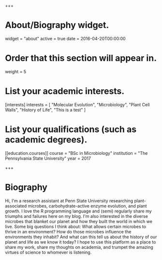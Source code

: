 +++
# About/Biography widget.
widget = "about"
active = true
date = 2016-04-20T00:00:00

# Order that this section will appear in.
weight = 5

# List your academic interests.
[interests]
  interests = [
    "Molecular Evolution",
    "Microbiology",
    "Plant Cell Walls",
    "History of Life",
    "This is a test"
  ]

# List your qualifications (such as academic degrees).
[[education.courses]]
  course = "BSc in Microbiology"
  institution = "The Pennsylvania State University"
  year = 2017
 
+++

# Biography

Hi, I'm a research assistant at Penn State University researching plant-associated microbes, carbohydrate-active enzyme evolution, and plant growth. I love the R programming language and (semi) regularly share my triumphs and failures here on my blog. I'm also interested in the diverse microbes that blanket our planet and how they built the world in which we live. Some big questions I think about: What allows certain microbes to thrive in an environment? How do those microbes influence the environments they inhabit? And what can this tell us about the history of our planet and life as we know it today? I hope to use this platform as a place to share my work, share my thoughts on academia, and trumpet the amazing virtues of science to whomever is listening. 
